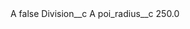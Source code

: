 <?xml version="1.0" encoding="UTF-8"?>
<CustomMetadata xmlns="http://soap.sforce.com/2006/04/metadata" xmlns:xsi="http://www.w3.org/2001/XMLSchema-instance" xmlns:xsd="http://www.w3.org/2001/XMLSchema">
    <label>A</label>
    <protected>false</protected>
    <values>
        <field>Division__c</field>
        <value xsi:type="xsd:string">A</value>
    </values>
    <values>
        <field>poi_radius__c</field>
        <value xsi:type="xsd:double">250.0</value>
    </values>
</CustomMetadata>
